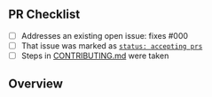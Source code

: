 <!-- 👋 Hi, thanks for sending a PR to jotai-advanced-forms! 💖.
Please fill out all fields below and make sure each item is true and [x] checked.
Otherwise we may not be able to review your PR. -->

## PR Checklist

- [ ] Addresses an existing open issue: fixes #000
- [ ] That issue was marked as [`status: accepting prs`](https://github.com/omnidan/jotai-advanced-forms/issues?q=is%3Aopen+is%3Aissue+label%3A%22status%3A+accepting+prs%22)
- [ ] Steps in [CONTRIBUTING.md](https://github.com/omnidan/jotai-advanced-forms/blob/main/.github/CONTRIBUTING.md) were taken

## Overview

<!-- Description of what is changed and how the code change does that. -->
